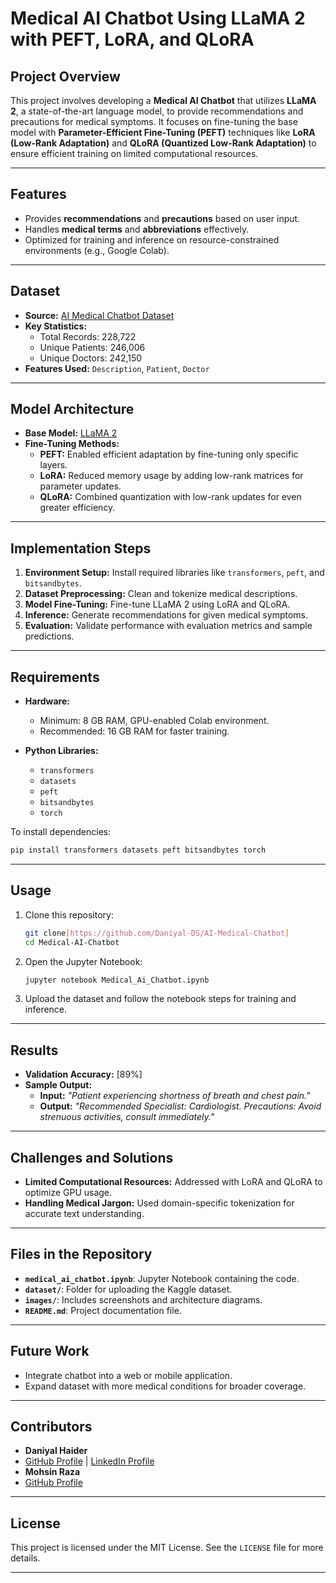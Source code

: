 # **Medical AI Chatbot Using LLaMA 2 with PEFT, LoRA, and QLoRA**

## **Project Overview**  
This project involves developing a **Medical AI Chatbot** that utilizes **LLaMA 2**, a state-of-the-art language model, to provide recommendations and precautions for medical symptoms. It focuses on fine-tuning the base model with **Parameter-Efficient Fine-Tuning (PEFT)** techniques like **LoRA (Low-Rank Adaptation)** and **QLoRA (Quantized Low-Rank Adaptation)** to ensure efficient training on limited computational resources.

---

## **Features**  
- Provides **recommendations** and **precautions** based on user input.  
- Handles **medical terms** and **abbreviations** effectively.  
- Optimized for training and inference on resource-constrained environments (e.g., Google Colab).  

---

## **Dataset**  
- **Source:** [AI Medical Chatbot Dataset](https://www.kaggle.com/datasets/yousefsaeedian/ai-medical-chatbot/data)  
- **Key Statistics:**  
  - Total Records: 228,722  
  - Unique Patients: 246,006  
  - Unique Doctors: 242,150  
- **Features Used:** `Description`, `Patient`, `Doctor`  

---

## **Model Architecture**  
- **Base Model:** [LLaMA 2](https://huggingface.co/meta-llama)  
- **Fine-Tuning Methods:**  
  - **PEFT:** Enabled efficient adaptation by fine-tuning only specific layers.  
  - **LoRA:** Reduced memory usage by adding low-rank matrices for parameter updates.  
  - **QLoRA:** Combined quantization with low-rank updates for even greater efficiency.  

---

## **Implementation Steps**  
1. **Environment Setup:** Install required libraries like `transformers`, `peft`, and `bitsandbytes`.  
2. **Dataset Preprocessing:** Clean and tokenize medical descriptions.  
3. **Model Fine-Tuning:** Fine-tune LLaMA 2 using LoRA and QLoRA.  
4. **Inference:** Generate recommendations for given medical symptoms.  
5. **Evaluation:** Validate performance with evaluation metrics and sample predictions.  

---

## **Requirements**  
- **Hardware:**  
  - Minimum: 8 GB RAM, GPU-enabled Colab environment.  
  - Recommended: 16 GB RAM for faster training.  

- **Python Libraries:**  
  - `transformers`  
  - `datasets`  
  - `peft`  
  - `bitsandbytes`  
  - `torch`  

To install dependencies:  
```bash
pip install transformers datasets peft bitsandbytes torch
```

---

## **Usage**  
1. Clone this repository:  
   ```bash
   git clone[https://github.com/Daniyal-DS/AI-Medical-Chatbot]
   cd Medical-AI-Chatbot
   ```
2. Open the Jupyter Notebook:  
   ```bash
   jupyter notebook Medical_Ai_Chatbot.ipynb
   ```
3. Upload the dataset and follow the notebook steps for training and inference.

---

## **Results**  
- **Validation Accuracy:** [89%]    
- **Sample Output:**  
  - **Input:** *"Patient experiencing shortness of breath and chest pain."*  
  - **Output:** *"Recommended Specialist: Cardiologist. Precautions: Avoid strenuous activities, consult immediately."*

---

## **Challenges and Solutions**  
- **Limited Computational Resources:** Addressed with LoRA and QLoRA to optimize GPU usage.  
- **Handling Medical Jargon:** Used domain-specific tokenization for accurate text understanding.  

---

## **Files in the Repository**  
- **`medical_ai_chatbot.ipynb`**: Jupyter Notebook containing the code.  
- **`dataset/`**: Folder for uploading the Kaggle dataset.  
- **`images/`**: Includes screenshots and architecture diagrams.  
- **`README.md`**: Project documentation file.  

---

## **Future Work**  
- Integrate chatbot into a web or mobile application.  
- Expand dataset with more medical conditions for broader coverage.  

---

## **Contributors**  
- **Daniyal Haider**
-  [GitHub Profile](https://github.com/Daniyal-DS) | [LinkedIn Profile](https://www.linkedin.com/in/daniyal-haider83/) 
- **Mohsin Raza** 
-  [GitHub Profile](https://github.com/mohsinraza2999)
  

---

## **License**  
This project is licensed under the MIT License. See the `LICENSE` file for more details.  

---

